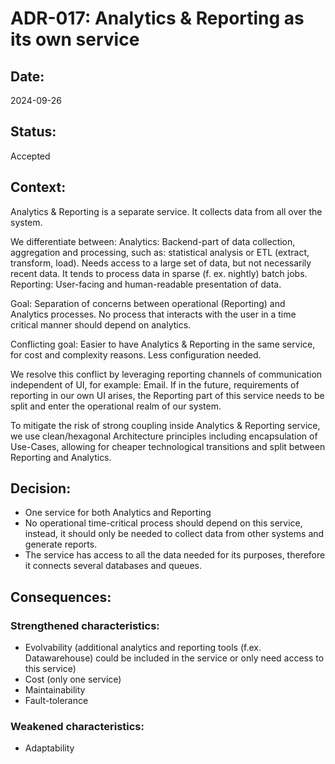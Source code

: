 # ADR-017: Analytics & Reporting as its own service

## Date:
2024-09-26

## Status:
Accepted

## Context:
Analytics & Reporting is a separate service. It collects data from all over the system.

We differentiate between:
Analytics: Backend-part of data collection, aggregation and processing, such as: statistical analysis or ETL (extract, 
transform, load). Needs access to a large set of data, but not necessarily recent data. 
It tends to process data in sparse (f. ex. nightly) batch jobs.
Reporting: User-facing and human-readable presentation of data.

Goal: Separation of concerns between operational (Reporting) and Analytics processes. 
No process that interacts with the user in a time critical manner should depend on analytics.

Conflicting goal: Easier to have Analytics & Reporting in the same service, for cost and complexity reasons.
Less configuration needed.

We resolve this conflict by leveraging reporting channels of communication independent of UI, for example: 
Email.
If in the future, requirements of reporting in our own UI arises, the Reporting part of this service needs to be 
split and enter the operational realm of our system.

To mitigate the risk of strong coupling inside Analytics & Reporting service,
we use clean/hexagonal Architecture principles including encapsulation of Use-Cases, 
allowing for cheaper technological transitions and split between Reporting and Analytics.

## Decision:

- One service for both Analytics and Reporting
- No operational time-critical process should depend on this service, instead, it should only be needed to collect
data from other systems and generate reports.
- The service has access to all the data needed for its purposes, therefore it connects several databases and queues.

## Consequences:



### Strengthened characteristics:
- Evolvability (additional analytics and reporting tools (f.ex. Datawarehouse) 
could be included in the service or only need access to this service)
- Cost (only one service)
- Maintainability
- Fault-tolerance

### Weakened characteristics:
- Adaptability
